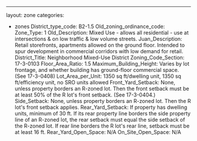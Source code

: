 ---
layout: zone
categories: 
  - zones
District_type_code: B2-1.5
Old_zoning_ordinance_code: 
Zone_Type: 1
Old_Description: Mixed Use - allows all residential - use at intersections & on low traffic & low volume streets.
Juan_Description: Retail storefronts, apartments allowed on the ground floor. Intended to spur development in commercial corridors with low demand for retail.
District_Title: Neighborhood Mixed-Use District
Zoning_Code_Section: 17-3-0103
Floor_Area_Ratio: 1.5
Maximum_Building_Height: Varies by lot frontage, and whether building has ground-floor commercial space. (See 17-3-0408)
Lot_Area_per_Unit: 1350 sq ft/dwelling unit, 1350 sq ft/efficiency unit, no SRO units allowed
Front_Yard_Setback: None, unless property borders an R-zoned lot. Then the front setback must be at least 50% of the R lot's front setback. (See 17-3-0404.)
Side_Setback: None, unless property borders an R-zoned lot. Then the R lot's front setback applies.
Rear_Yard_Setback: If property has dwelling units, minimum of 30 ft. If its rear property line borders the side property line of an R-zoned lot, the rear setback must equal the side setback of the R-zoned lot. If rear line borders the R lot's rear line, setback must be at least 16 ft.
Rear_Yard_Open_Space: N/A
On_Site_Open_Space: N/A
